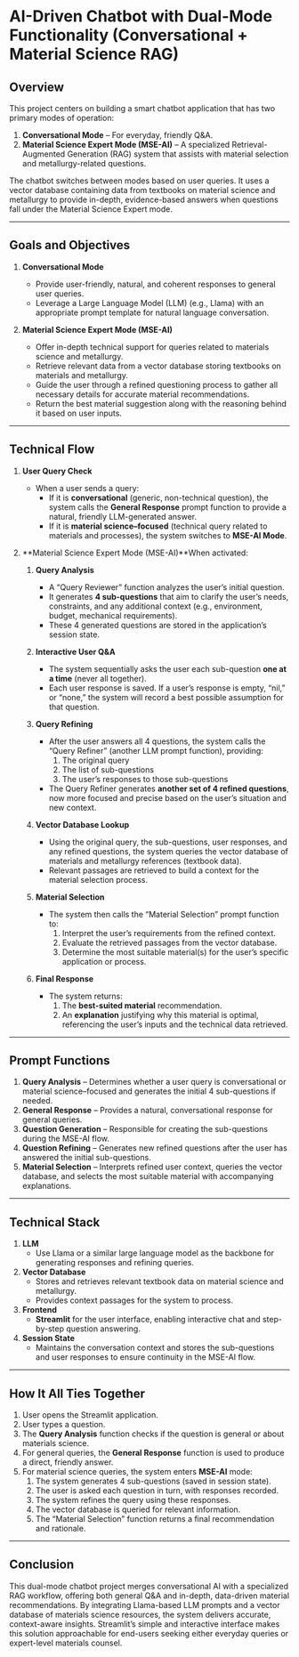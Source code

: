 # AI-Driven Chatbot with Dual-Mode Functionality (Conversational + Material Science RAG)

## Overview

This project centers on building a smart chatbot application that has two primary modes of operation:

1. **Conversational Mode** – For everyday, friendly Q&A.
2. **Material Science Expert Mode (MSE-AI)** – A specialized Retrieval-Augmented Generation (RAG) system that assists with material selection and metallurgy-related questions.

The chatbot switches between modes based on user queries. It uses a vector database containing data from textbooks on material science and metallurgy to provide in-depth, evidence-based answers when questions fall under the Material Science Expert mode.

---

## Goals and Objectives

1. **Conversational Mode**

   - Provide user-friendly, natural, and coherent responses to general user queries.
   - Leverage a Large Language Model (LLM) (e.g., Llama) with an appropriate prompt template for natural language conversation.
2. **Material Science Expert Mode (MSE-AI)**

   - Offer in-depth technical support for queries related to materials science and metallurgy.
   - Retrieve relevant data from a vector database storing textbooks on materials and metallurgy.
   - Guide the user through a refined questioning process to gather all necessary details for accurate material recommendations.
   - Return the best material suggestion along with the reasoning behind it based on user inputs.

---

## Technical Flow

1. **User Query Check**

   - When a user sends a query:
     - If it is **conversational** (generic, non-technical question), the system calls the **General Response** prompt function to provide a natural, friendly LLM-generated answer.
     - If it is **material science–focused** (technical query related to materials and processes), the system switches to **MSE-AI Mode**.
2. **Material Science Expert Mode (MSE-AI)**When activated:

   1. **Query Analysis**

      - A “Query Reviewer” function analyzes the user’s initial question.
      - It generates **4 sub-questions** that aim to clarify the user’s needs, constraints, and any additional context (e.g., environment, budget, mechanical requirements).
      - These 4 generated questions are stored in the application’s session state.
   2. **Interactive User Q&A**

      - The system sequentially asks the user each sub-question **one at a time** (never all together).
      - Each user response is saved. If a user’s response is empty, “nil,” or “none,” the system will record a best possible assumption for that question.
   3. **Query Refining**

      - After the user answers all 4 questions, the system calls the “Query Refiner” (another LLM prompt function), providing:
        1. The original query
        2. The list of sub-questions
        3. The user’s responses to those sub-questions
      - The Query Refiner generates **another set of 4 refined questions**, now more focused and precise based on the user’s situation and new context.
   4. **Vector Database Lookup**

      - Using the original query, the sub-questions, user responses, and any refined questions, the system queries the vector database of materials and metallurgy references (textbook data).
      - Relevant passages are retrieved to build a context for the material selection process.
   5. **Material Selection**

      - The system then calls the “Material Selection” prompt function to:
        1. Interpret the user’s requirements from the refined context.
        2. Evaluate the retrieved passages from the vector database.
        3. Determine the most suitable material(s) for the user’s specific application or process.
   6. **Final Response**

      - The system returns:
        1. The **best-suited material** recommendation.
        2. An **explanation** justifying why this material is optimal, referencing the user’s inputs and the technical data retrieved.

---

## Prompt Functions

1. **Query Analysis** – Determines whether a user query is conversational or material science–focused and generates the initial 4 sub-questions if needed.
2. **General Response** – Provides a natural, conversational response for general queries.
3. **Question Generation** – Responsible for creating the sub-questions during the MSE-AI flow.
4. **Question Refining** – Generates new refined questions after the user has answered the initial sub-questions.
5. **Material Selection** – Interprets refined user context, queries the vector database, and selects the most suitable material with accompanying explanations.

---

## Technical Stack

1. **LLM**
   - Use Llama or a similar large language model as the backbone for generating responses and refining queries.
2. **Vector Database**
   - Stores and retrieves relevant textbook data on material science and metallurgy.
   - Provides context passages for the system to process.
3. **Frontend**
   - **Streamlit** for the user interface, enabling interactive chat and step-by-step question answering.
4. **Session State**
   - Maintains the conversation context and stores the sub-questions and user responses to ensure continuity in the MSE-AI flow.

---

## How It All Ties Together

1. User opens the Streamlit application.
2. User types a question.
3. The **Query Analysis** function checks if the question is general or about materials science.
4. For general queries, the **General Response** function is used to produce a direct, friendly answer.
5. For material science queries, the system enters **MSE-AI** mode:
   1. The system generates 4 sub-questions (saved in session state).
   2. The user is asked each question in turn, with responses recorded.
   3. The system refines the query using these responses.
   4. The vector database is queried for relevant information.
   5. The “Material Selection” function returns a final recommendation and rationale.

---

## Conclusion

This dual-mode chatbot project merges conversational AI with a specialized RAG workflow, offering both general Q&A and in-depth, data-driven material recommendations. By integrating Llama-based LLM prompts and a vector database of materials science resources, the system delivers accurate, context-aware insights. Streamlit’s simple and interactive interface makes this solution approachable for end-users seeking either everyday queries or expert-level materials counsel.
